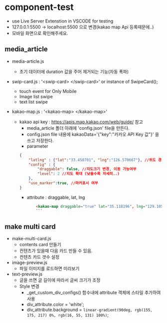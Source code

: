 # component-test
- use Live Server Extenstion in VSCODE for testing
- 127.0.0.1:5500 -> localhost:5500 으로 변경(kakao map Api 등록때문에..)
- 모바일 화면으로 확인해주세요.

## media_article
- media-article.js
    - 초기 데이터에 duration 값을 주어  제거되는 기능(자동 폭파)

- swip-card.js : '\<swip-card> \</swip-card>' or instance of SwipeCard();
    - touch event for Only Mobile
    - Image list swipe
    - text list swipe

- kakao-map.js : '\<kakao-map> \</kakao-map>'
    - kakao api key : https://apis.map.kakao.com/web/guide/ 참고
        - media_article 폴더 아래에 'config.json' file을 만든다.
        - config.json file 내용에 kakaoData='{"key":"카카오 API Key 값"}' 을 쓰고 저장한다.
        - parameter
        ```json
        { 
            "latlng" : {"lat":"33.450701", "lng":"126.570667"}, //위도 경도
            "config" : {
                "draggable": false, //지도크기 변경, 이동 가능여부
                "level": 2 //지도 확대 (낮을수록 자세히..)
            },
            "use_marker":true, //마커표시 여부
        }
        ```
        - attribute : draggable, lat, lng
            ```html
                <kakao-map draggable="true" lat="35.118196", lng="129.105920" ></kakao-map>
                ```
## make multi card
- make-multi-card.js
    - contents card 만들기
    - 컨텐츠가 있을때 다음 카드 만들 수 있음.
    - 컨텐츠 카드 갯수 설정
- image-preview.js
    - 파일 이미지를 로드하면 미리보기
- text-preview.js
    - 글을 쓰면 글 길이에 따라서 글씨 크기가 조정
    - Style 변경   
        - _get_custom_div_configs() 함수내에 attribute 객체에 스타일 추가하여 사용
        - div_attribute.color = 'white';
        - div_attribute.background = `linear-gradient(90deg, rgb(155, 175, 217) 0%, rgb(16, 55, 131) 100%)`;       
